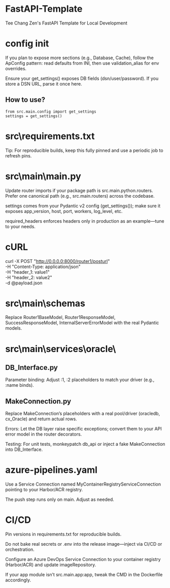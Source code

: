 # FastAPI-Template
Tee Chang Zen's FastAPI Template for Local Development

# config init
If you plan to expose more sections (e.g., Database, Cache), follow the ApConfig pattern: read defaults from INI, then use validation_alias for env overrides.

Ensure your get_settings() exposes DB fields (dsn/user/password). If you store a DSN URL, parse it once here.

## How to use? 
```
from src.main.config import get_settings
settings = get_settings()
```

# src\requirements.txt
Tip: For reproducible builds, keep this fully pinned and use a periodic job to refresh pins.

# src\main\main.py
Update router imports if your package path is src.main.python.routers. Prefer one canonical path (e.g., src.main.routers) across the codebase.

settings comes from your Pydantic v2 config (get_settings()); make sure it exposes app_version, host, port, workers, log_level, etc.

required_headers enforces headers only in production as an example—tune to your needs.

# cURL
curl -X POST "http://0.0.0.0:8000/router1/posturl" \
  -H "Content-Type: application/json" \
  -H "header_1: value1" \
  -H "header_2: value2" \
  -d @payload.json

# src\main\schemas
Replace Router1BaseModel, Router1ResponseModel, SuccessResponseModel, InternalServerErrorModel with the real Pydantic models.

# src\main\services\oracle\
## DB_Interface.py
Parameter binding: Adjust :1, :2 placeholders to match your driver (e.g., :name binds).
## MakeConnection.py
Replace MakeConnection’s placeholders with a real pool/driver (oracledb, cx_Oracle) and return actual rows.

Errors: Let the DB layer raise specific exceptions; convert them to your API error model in the router decorators.

Testing: For unit tests, monkeypatch db_api or inject a fake MakeConnection into DB_Interface.

# azure-pipelines.yaml
Use a Service Connection named MyContainerRegistryServiceConnection pointing to your Harbor/ACR registry.

The push step runs only on main. Adjust as needed.

# CI/CD
Pin versions in requirements.txt for reproducible builds.

Do not bake real secrets or .env into the release image—inject via CI/CD or orchestration.

Configure an Azure DevOps Service Connection to your container registry (Harbor/ACR) and update imageRepository.

If your app module isn’t src.main.app:app, tweak the CMD in the Dockerfile accordingly.